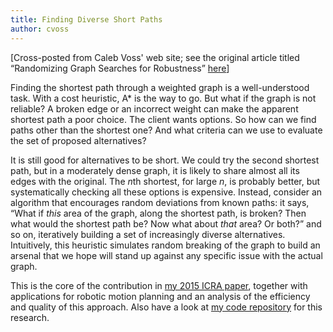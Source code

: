 ```yaml
---
title: Finding Diverse Short Paths
author: cvoss
---
```

\[Cross-posted from Caleb Voss' web site; see the original article titled “Randomizing Graph Searches for Robustness” [here](http://calebvoss.com/research/)\]

Finding the shortest path through a weighted graph is a well-understood task. With a cost heuristic, A* is the way to go. But what if the graph is not reliable? A broken edge or an incorrect weight can make the apparent shortest path a poor choice. The client wants options. So how can we find paths other than the shortest one? And what criteria can we use to evaluate the set of proposed alternatives?

It is still good for alternatives to be short. We could try the second shortest path, but in a moderately dense graph, it is likely to share almost all its edges with the original. The *n*th shortest, for large *n*, is probably better, but systematically checking all these options is expensive. Instead, consider an algorithm that encourages random deviations from known paths: it says, “What if *this* area of the graph, along the shortest path, is broken? Then what would the shortest path be? Now what about *that* area? Or both?” and so on, iteratively building a set of increasingly diverse alternatives. Intuitively, this heuristic simulates random breaking of the graph to build an arsenal that we hope will stand up against any specific issue with the actual graph.

This is the core of the contribution in [my 2015 ICRA paper](http://calebvoss.com/publications/), together with applications for robotic motion planning and an analysis of the efficiency and quality of this approach. Also have a look at [my code repository](https://bitbucket.org/caleb_voss/diverse_short_paths) for this research.
